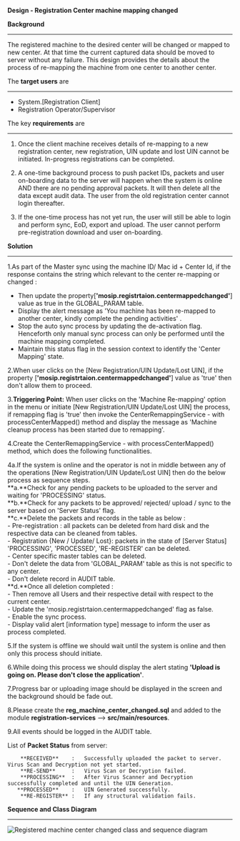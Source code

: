 **Design - Registration Center machine mapping changed** 


**Background**
***  
The registered machine to the desired center will be changed or mapped to new center. At that time the current captured data should be moved to server without any failure. This design provides the details about the process of re-mapping the machine from one center to another center.


The **target users** are
***  
-  System.[Registration Client]
-  Registration Operator/Supervisor

The key **requirements** are
***  
  1. Once the client machine receives details of re-mapping to a new registration center, new registration, 
     UIN update and lost UIN cannot be initiated. In-progress registrations can be completed.
     
  2. A one-time background process to push packet IDs, packets and user on-boarding data to the server will
  	 happen when the system is online AND there are no pending approval packets. It will then delete all the
  	 data except audit data. The user from the old registration center cannot login thereafter.
  	 
  3. If the one-time process has not yet run, the user will still be able to login and perform sync, EoD, export
     and upload. The user cannot perform pre-registration download and user on-boarding.

	
**Solution**
***  
1.As part of the Master sync using the machine ID/ Mac id + Center Id, if the response contains the string which relevant to the center re-mapping or changed : 
   - Then update the property[**'mosip.registrtaion.centermappedchanged'**] value as true in the GLOBAL_PARAM table.  
   - Display the alert message as 'You machine has been re-mapped to another center, kindly complete the pending activities' .  
   - Stop the auto sync process by updating the de-activation flag. Henceforth only manual sync process can only be performed until the machine mapping completed.  
   - Maintain this status flag in the session context to identify the 'Center Mapping' state.  
   
2.When user clicks on the [New Registration/UIN Update/Lost UIN], if the property [**'mosip.registrtaion.centermappedchanged'**] value as 'true' then don't allow them to proceed.  

3.**Triggering Point:** When user clicks on the 'Machine Re-mapping' option in the menu or initiate [New Registration/UIN Update/Lost UIN] the process, if remapping flag is 'true' then invoke the CenterRemappingService - with processCenterMapped() method and display the message as 'Machine cleanup process has been started due to remapping'.  

4.Create the CenterRemappingService - with processCenterMapped() method, which does the following functionalities.  
 
4a.If the system is online and the operator is not in middle between any of the operations [New Registration/UIN Update/Lost UIN] then do the below process as  sequence steps.     
   **a.**Check for any pending packets to be uploaded to the server and waiting for 'PROCESSING' status.   
   **b.**Check for any packets to be approved/ rejected/ upload / sync to the server based on 'Server Status' flag.    
   **c.**Delete the packets and records in the table as below :  
      - Pre-registration : all packets can be deleted from hard disk and the respective data can be cleaned from tables.  
      - Registration {New / Update/ Lost}: packets in the state of [Server Status] 'PROCESSING', 'PROCESSED', 'RE-REGISTER' can be deleted.  
      - Center specific master tables can be deleted.   
      - Don't delete the data from 'GLOBAL_PARAM' table as this is not specific to any center.   
      - Don't delete record in AUDIT table.  
   **d.**Once all deletion completed :    
      - Then remove all Users and their respective detail with respect to the current center.  
      - Update the 'mosip.registrtaion.centermappedchanged' flag as false.  
      - Enable the sync process.  
      - Display valid alert [information type] message to inform the user as process completed.  
 
5.If the system is offline we should wait until the system is online and then only this process should initiate.  

6.While doing this process we should display the alert stating  **'Upload is going on. Please don't close the application'**.   
	
7.Progress bar or uploading image should be displayed in the screen and the background should be fade out. 
 
8.Please create the **reg_machine_center_changed.sql** and added to the module
	**registration-services** --> 	**src/main/resources**.
	
9.All events should be logged in the AUDIT table.    

List of **Packet Status** from server:  

		**RECEIVED**   	:	Successfully uploaded the packet to server. Virus Scan and Decryption not yet started.
		**RE-SEND**    	:	Virus Scan or Decryption failed.
		**PROCESSING**	:	After Virus Scanner and Decryption successfully completed and until the UIN Generation.
       **PROCESSED**	:	UIN Generated successfully.
		**RE-REGISTER**	:	If any structural validation fails.


**Sequence and Class Diagram**  
***  
![Registered machine center changed  class and sequence diagram](_images/reg_center_machine_changed.png)
    